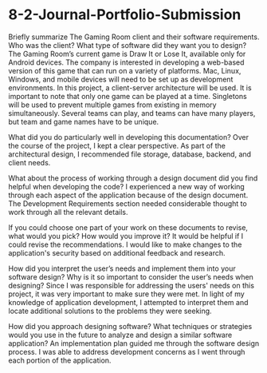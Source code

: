 # 8-2-Journal-Portfolio-Submission

Briefly summarize The Gaming Room client and their software requirements. Who was the client? What type of software did they want you to design?
The Gaming Room’s current game is Draw It or Lose It, available only for Android devices. The company is interested in developing a web-based version of this game that can run on a variety of platforms. Mac, Linux, Windows, and mobile devices will need to be set up as development environments. In this project, a client-server architecture will be used. It is important to note that only one game can be played at a time. Singletons will be used to prevent multiple games from existing in memory simultaneously. Several teams can play, and teams can have many players, but team and game names have to be unique.

What did you do particularly well in developing this documentation?
Over the course of the project, I kept a clear perspective. As part of the architectural design, I recommended file storage, database, backend, and client needs.

What about the process of working through a design document did you find helpful when developing the code?
I experienced a new way of working through each aspect of the application because of the design document. The Development Requirements section needed considerable thought to work through all the relevant details.

If you could choose one part of your work on these documents to revise, what would you pick? How would you improve it?
It would be helpful if I could revise the recommendations. I would like to make changes to the application's security based on additional feedback and research.

How did you interpret the user’s needs and implement them into your software design? Why is it so important to consider the user’s needs when designing?
Since I was responsible for addressing the users' needs on this project, it was very important to make sure they were met. In light of my knowledge of application development, I attempted to interpret them and locate additional solutions to the problems they were seeking.

How did you approach designing software? What techniques or strategies would you use in the future to analyze and design a similar software application?
An implementation plan guided me through the software design process. I was able to address development concerns as I went through each portion of the application.

